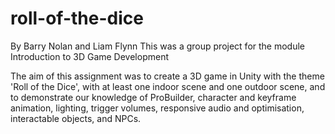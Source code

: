 # roll-of-the-dice
By Barry Nolan and Liam Flynn
This was a group project for the module Introduction to 3D Game Development

The aim of this assignment was to create a 3D game in Unity with the theme 'Roll of the Dice', with at least one indoor scene and one outdoor scene, and to demonstrate our knowledge of ProBuilder, character and keyframe animation, lighting, trigger volumes, responsive audio and optimisation, interactable objects, and NPCs.
